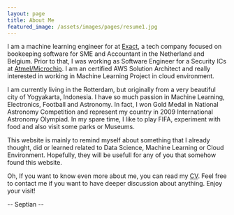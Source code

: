 ```yaml
---
layout: page
title: About Me
featured_image: /assets/images/pages/resume1.jpg
---
```

<!-- {% include image-caption.html imageurl="/assets/images/pages/about.jpeg#right" title="Android Hobbyist" %} -->

I am a machine learning engineer for at [Exact](https://www.exact.com/), a tech company focused on bookeeping software for SME and Accountant in the Netherland and Belgium.
Prior to that, I was working as Software Engineer for a Security ICs at [Atmel/Microchip](https://www.microchip.com/design-centers/security-ics/cryptoauthentication).
I am an certified AWS Solution Architect and really interested in working in Machine Learning Project in cloud environment.

I am currently living in the Rotterdam, but originally from a very beautiful city of Yogyakarta, Indonesia. 
I have so much passion in Machine Learning, Electronics, Football and Astronomy.
In fact, I won Gold Medal in National Astronomy Competition and represent my country in 2009 International Astronomy Olympiad.
In my spare time, I like to play FIFA, experiment with food and also visit some parks or Museums. 

This website is mainly to remind myself about something that I already thought, did or learned related to Data Science, Machine Learning or Cloud Environment.
Hopefully, they will be usefull for any of you that somehow found this website.

<!-- If you are interested in more non-work related content, I also write another blog ([https://septiangilang.wordpress.com](https://septiangilang.wordpress.com)) but mostly in Indonesian. -->

Oh, If you want to know even more about me, you can read my [CV](http://septian-putra.gihub.io/resume). Feel free to contact me if you want to have deeper discussion about anything. Enjoy your visit! 
 
  
-- Septian --

